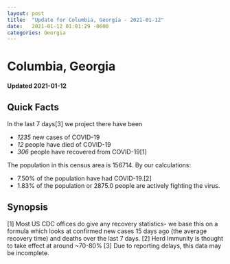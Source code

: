 ```yaml
---
layout: post
title:  "Update for Columbia, Georgia - 2021-01-12"
date:   2021-01-12 01:01:29 -0600
categories: Georgia
---
```


# Columbia, Georgia
#### Updated 2021-01-12

## Quick Facts

In the last 7 days[3] we project there have been
- *1235* new cases of COVID-19
- *12* people have died of COVID-19
- *306* people have recovered from COVID-19[1]

The population in this census area is 156714. By our calculations:
- 7.50% of the population have had COVID-19.[2]
- 1.83% of the population or 2875.0 people are actively fighting the virus.

## Synopsis




[1] Most US CDC offices do give any recovery statistics- we base this on a formula which looks at confirmed new cases
15 days ago (the average recovery time) and deaths over the last 7 days.
[2] Herd Immunity is thought to take effect at around ~70-80%
[3] Due to reporting delays, this data may be incomplete. 
    